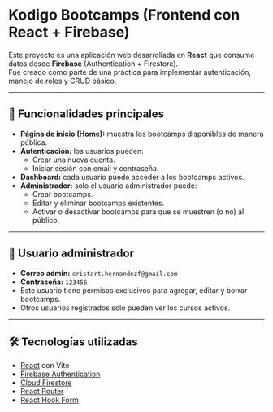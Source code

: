 # Kodigo Bootcamps (Frontend con React + Firebase)

Este proyecto es una aplicación web desarrollada en **React** que consume datos desde **Firebase** (Authentication + Firestore).  
Fue creado como parte de una práctica para implementar autenticación, manejo de roles y CRUD básico.

---

## 🚀 Funcionalidades principales

- **Página de inicio (Home):** muestra los bootcamps disponibles de manera pública.  
- **Autenticación:** los usuarios pueden:
  - Crear una nueva cuenta.
  - Iniciar sesión con email y contraseña.
- **Dashboard:** cada usuario puede acceder a los bootcamps activos.  
- **Administrador:** solo el usuario administrador puede:
  - Crear bootcamps.
  - Editar y eliminar bootcamps existentes.
  - Activar o desactivar bootcamps para que se muestren (o no) al público.

---

## 👤 Usuario administrador

- **Correo admin:** `cristart.hernandezf@gmail.com`  
- **Contraseña:** `123456`  
- Este usuario tiene permisos exclusivos para agregar, editar y borrar bootcamps.  
- Otros usuarios registrados solo pueden ver los cursos activos.

---

## 🛠️ Tecnologías utilizadas

- [React](https://reactjs.org/) con Vite  
- [Firebase Authentication](https://firebase.google.com/)  
- [Cloud Firestore](https://firebase.google.com/docs/firestore)  
- [React Router](https://reactrouter.com/)  
- [React Hook Form](https://react-hook-form.com/)